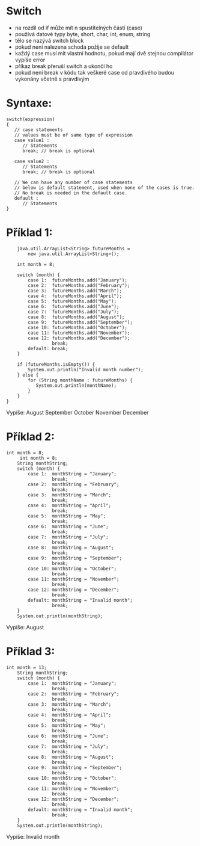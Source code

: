 # Switch
- na rozdíl od if může mít n spustitelných částí (case)
- používá datové typy byte, short, char, int, enum, string
- tělo se nazývá switch block
- pokud není nalezena schoda požije se default
- každý case musí mít vlastní hodnotu, pokud mají dvě stejnou compilátor vypíše error
- příkaz break přeruší switch a ukončí ho
- pokud není break v kódu tak veškeré case od pravdivého budou vykonány včetně s pravdivým

# Syntaxe:
    switch(expression)
    {
       // case statements
       // values must be of same type of expression
       case value1 :
          // Statements
          break; // break is optional

       case value2 :
          // Statements
          break; // break is optional

       // We can have any number of case statements
       // below is default statement, used when none of the cases is true. 
       // No break is needed in the default case.
       default : 
          // Statements
    }

# Příklad 1:
        java.util.ArrayList<String> futureMonths =
            new java.util.ArrayList<String>();

        int month = 8;

        switch (month) {
            case 1:  futureMonths.add("January");
            case 2:  futureMonths.add("February");
            case 3:  futureMonths.add("March");
            case 4:  futureMonths.add("April");
            case 5:  futureMonths.add("May");
            case 6:  futureMonths.add("June");
            case 7:  futureMonths.add("July");
            case 8:  futureMonths.add("August");
            case 9:  futureMonths.add("September");
            case 10: futureMonths.add("October");
            case 11: futureMonths.add("November");
            case 12: futureMonths.add("December");
                     break;
            default: break;
        }

        if (futureMonths.isEmpty()) {
            System.out.println("Invalid month number");
        } else {
            for (String monthName : futureMonths) {
               System.out.println(monthName);
            }
        }
    }
    
   Vypíše:
      August
      September
      October
      November
      December      
       
# Příklad 2:
    int month = 8;
         int month = 8;
        String monthString;
        switch (month) {
            case 1:  monthString = "January";
                     break;
            case 2:  monthString = "February";
                     break;
            case 3:  monthString = "March";
                     break;
            case 4:  monthString = "April";
                     break;
            case 5:  monthString = "May";
                     break;
            case 6:  monthString = "June";
                     break;
            case 7:  monthString = "July";
                     break;
            case 8:  monthString = "August";
                     break;
            case 9:  monthString = "September";
                     break;
            case 10: monthString = "October";
                     break;
            case 11: monthString = "November";
                     break;
            case 12: monthString = "December";
                     break;
            default: monthString = "Invalid month";
                     break;
        }
        System.out.println(monthString);      
    
   Vypíše:
      August
      
 # Příklad 3:
    int month = 13;
        String monthString;
        switch (month) {
            case 1:  monthString = "January";
                     break;
            case 2:  monthString = "February";
                     break;
            case 3:  monthString = "March";
                     break;
            case 4:  monthString = "April";
                     break;
            case 5:  monthString = "May";
                     break;
            case 6:  monthString = "June";
                     break;
            case 7:  monthString = "July";
                     break;
            case 8:  monthString = "August";
                     break;
            case 9:  monthString = "September";
                     break;
            case 10: monthString = "October";
                     break;
            case 11: monthString = "November";
                     break;
            case 12: monthString = "December";
                     break;
            default: monthString = "Invalid month";
                     break;
        }
        System.out.println(monthString);      
    
   Vypíše:
      Invalid month

